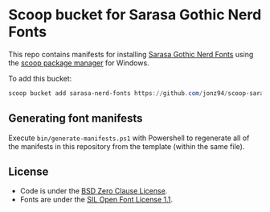 # Scoop bucket for Sarasa Gothic Nerd Fonts

This repo contains manifests for installing [Sarasa Gothic Nerd Fonts](https://github.com/jonz94/Sarasa-Gothic-Nerd-Fonts) using the [scoop package manager](https://github.com/lukesampson/scoop) for Windows.

To add this bucket:

```powershell
scoop bucket add sarasa-nerd-fonts https://github.com/jonz94/scoop-sarasa-nerd-fonts
```

## Generating font manifests

Execute `bin/generate-manifests.ps1` with Powershell to regenerate all of the manifests in this repository from the template (within the same file).

## License

- Code is under the [BSD Zero Clause License](LICENSE).
- Fonts are under the [SIL Open Font License 1.1](https://github.com/be5invis/Sarasa-Gothic/blob/master/LICENSE).

